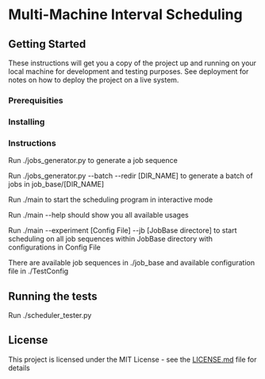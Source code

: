 # Multi-Machine Interval Scheduling


## Getting Started

These instructions will get you a copy of the project up and running on your local machine for development and testing purposes. See deployment for notes on how to deploy the project on a live system.

### Prerequisities

### Installing

### Instructions

Run ./jobs_generator.py to generate a job sequence

Run ./jobs_generator.py --batch --redir [DIR_NAME] to generate a batch of jobs in job_base/[DIR_NAME]

Run ./main to start the scheduling program in interactive mode

Run ./main --help should show you all available usages 

Run ./main --experiment [Config File] --jb [JobBase directore] to start scheduling on all job sequences within JobBase directory with configurations in Config File 

There are available job sequences in ./job_base and available configuration file in ./TestConfig

## Running the tests

Run ./scheduler_tester.py

## License

This project is licensed under the MIT License - see the [LICENSE.md](LICENSE.md) file for details


